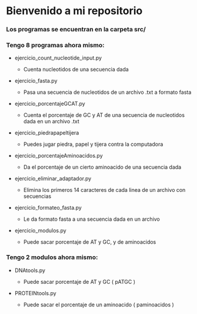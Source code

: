 # Bienvenido a mi repositorio

### Los programas se encuentran en la carpeta src/

### Tengo 8 programas ahora mismo:

- ejercicio_count_nucleotide_input.py
  - Cuenta nucleotidos de una secuencia dada
  
- ejercicio_fasta.py
  - Pasa una secuencia de nucleotidos de un archivo .txt a formato fasta
  
- ejercicio_porcentajeGCAT.py
  - Cuenta el porcentaje de GC y AT de una secuencia de nucleotidos dada en un archivo .txt
  
- ejercicio_piedrapapeltijera
  - Puedes jugar piedra, papel y tijera contra la computadora
  
- ejercicio_porcentajeAminoacidos.py
  - Da el porcentaje de un cierto aminoacido de una secuencia dada
  
- ejercicio_eliminar_adaptador.py
  - Elimina los primeros 14 caracteres de cada linea de un archivo con secuencias
  
- ejercicio_formateo_fasta.py
  - Le da formato fasta a una secuencia dada en un archivo

- ejercicio_modulos.py
  - Puede sacar porcentaje de AT y GC, y de aminoacidos

  
### Tengo 2 modulos ahora mismo:

- DNAtools.py
  - Puede sacar porcentaje de AT y GC ( pATGC )
  
- PROTEINtools.py
  - Puede sacar el porcentaje de un aminoacido ( paminoacidos ) 
